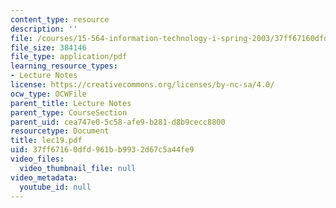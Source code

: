 ```yaml
---
content_type: resource
description: ''
file: /courses/15-564-information-technology-i-spring-2003/37ff67160dfd961bb9932d67c5a44fe9_lec19.pdf
file_size: 384146
file_type: application/pdf
learning_resource_types:
- Lecture Notes
license: https://creativecommons.org/licenses/by-nc-sa/4.0/
ocw_type: OCWFile
parent_title: Lecture Notes
parent_type: CourseSection
parent_uid: cea747e0-5c58-afe9-b281-d8b9cecc8800
resourcetype: Document
title: lec19.pdf
uid: 37ff6716-0dfd-961b-b993-2d67c5a44fe9
video_files:
  video_thumbnail_file: null
video_metadata:
  youtube_id: null
---
```

